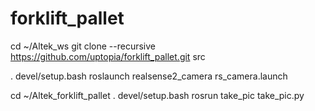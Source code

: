 # forklift_pallet

cd ~/Altek_ws
git clone --recursive https://github.com/uptopia/forklift_pallet.git src

. devel/setup.bash
roslaunch realsense2_camera rs_camera.launch

cd ~/Altek_forklift_pallet
. devel/setup.bash
rosrun take_pic take_pic.py